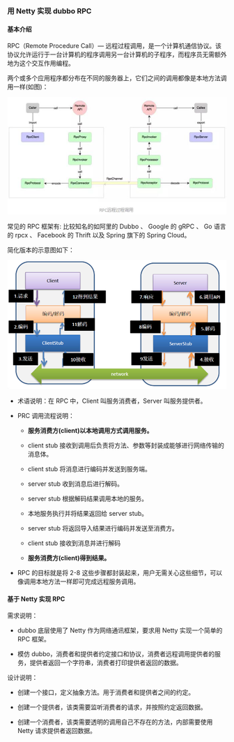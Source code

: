 ### 用 Netty 实现 dubbo RPC

#### 基本介绍

RPC（Remote Procedure Call）— 远程过程调用，是一个计算机通信协议。该协议允许运行于一台计算机的程序调用另一台计算机的子程序，而程序员无需额外地为这个交互作用编程。

两个或多个应用程序都分布在不同的服务器上，它们之间的调用都像是本地方法调用一样(如图)：

![img.png](assets/img.png)

常见的 RPC 框架有: 比较知名的如阿里的 Dubbo 、 Google 的 gRPC 、 Go 语言的 rpcx 、 Facebook 的 Thrift 以及 Spring 旗下的 Spring Cloud。

简化版本的示意图如下：

![img.png](assets/img1.png)

* 术语说明：在 RPC 中，Client 叫服务消费者，Server 叫服务提供者。

* PRC 调用流程说明：

  * **服务消费方(client)以本地调用方式调用服务。**

  * client stub 接收到调用后负责将方法、参数等封装成能够进行网络传输的消息体。

  * client stub 将消息进行编码并发送到服务端。

  * server stub 收到消息后进行解码。

  * server stub 根据解码结果调用本地的服务。

  * 本地服务执行并将结果返回给 server stub。

  * server stub 将返回导入结果进行编码并发送至消费方。

  * client stub 接收到消息并进行解码

  * **服务消费方(client)得到结果。**

* RPC 的目标就是将 2-8 这些步骤都封装起来，用户无需关心这些细节，可以像调用本地方法一样即可完成远程服务调用。

#### 基于 Netty 实现 RPC

需求说明：

* dubbo 底层使用了 Netty 作为网络通讯框架，要求用 Netty 实现一个简单的 RPC 框架。

* 模仿 dubbo，消费者和提供者约定接口和协议，消费者远程调用提供者的服务，提供者返回一个字符串，消费者打印提供者返回的数据。

设计说明：

* 创建一个接口，定义抽象方法。用于消费者和提供者之间的约定。

* 创建一个提供者，该类需要监听消费者的请求，并按照约定返回数据。

* 创建一个消费者，该类需要透明的调用自己不存在的方法，内部需要使用 Netty 请求提供者返回数据。